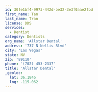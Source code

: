 ```yaml
---
id: 30fe1bf4-9973-442d-be32-3e3f0aae2fbd
first_name: Tan
last_name: Tran
license: DDS
services:
  - Dentist
category: Dentists
org_name: 'Allstar Dental'
address: '737 N Nellis Blvd'
city: 'Las Vegas'
state: NV
zip: '89110'
phone: '(702) 453-2337'
title: 'Allstar Dental'
_geoloc:
  lat: 36.1846
  lng: -115.062
---
```

